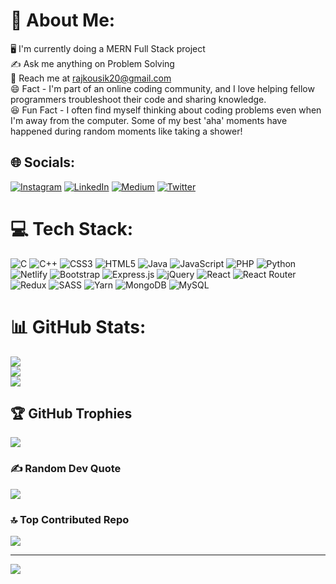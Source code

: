 # 💫 About Me:
🖥️ I'm currently doing a MERN Full Stack project<br>✍️ Ask me anything on Problem Solving<br>📧 Reach me at [rajkousik20@gmail.com](rajkousik20@gmail.com)<br>😄 Fact -  I'm part of an online coding community, and I love helping fellow programmers troubleshoot their code and sharing knowledge.<br>😆 Fun Fact - I often find myself thinking about coding problems even when I'm away from the computer. Some of my best 'aha' moments have happened during random moments like taking a shower!


## 🌐 Socials:
[![Instagram](https://img.shields.io/badge/Instagram-%23E4405F.svg?logo=Instagram&logoColor=white)](https://instagram.com/https://www.instagram.com/itzz__me__rajkousik/) [![LinkedIn](https://img.shields.io/badge/LinkedIn-%230077B5.svg?logo=linkedin&logoColor=white)](https://linkedin.com/in/www.linkedin.com/in/kousik-raj-048021210) [![Medium](https://img.shields.io/badge/Medium-12100E?logo=medium&logoColor=white)](https://medium.com/@https://medium.com/@rajkousik20) [![Twitter](https://img.shields.io/badge/Twitter-%231DA1F2.svg?logo=Twitter&logoColor=white)](https://twitter.com/https://twitter.com/kousik03) 

# 💻 Tech Stack:
![C](https://img.shields.io/badge/c-%2300599C.svg?style=plastic&logo=c&logoColor=white) ![C++](https://img.shields.io/badge/c++-%2300599C.svg?style=plastic&logo=c%2B%2B&logoColor=white) ![CSS3](https://img.shields.io/badge/css3-%231572B6.svg?style=plastic&logo=css3&logoColor=white) ![HTML5](https://img.shields.io/badge/html5-%23E34F26.svg?style=plastic&logo=html5&logoColor=white) ![Java](https://img.shields.io/badge/java-%23ED8B00.svg?style=plastic&logo=java&logoColor=white) ![JavaScript](https://img.shields.io/badge/javascript-%23323330.svg?style=plastic&logo=javascript&logoColor=%23F7DF1E) ![PHP](https://img.shields.io/badge/php-%23777BB4.svg?style=plastic&logo=php&logoColor=white) ![Python](https://img.shields.io/badge/python-3670A0?style=plastic&logo=python&logoColor=ffdd54) ![Netlify](https://img.shields.io/badge/netlify-%23000000.svg?style=plastic&logo=netlify&logoColor=#00C7B7) ![Bootstrap](https://img.shields.io/badge/bootstrap-%23563D7C.svg?style=plastic&logo=bootstrap&logoColor=white) ![Express.js](https://img.shields.io/badge/express.js-%23404d59.svg?style=plastic&logo=express&logoColor=%2361DAFB) ![jQuery](https://img.shields.io/badge/jquery-%230769AD.svg?style=plastic&logo=jquery&logoColor=white) ![React](https://img.shields.io/badge/react-%2320232a.svg?style=plastic&logo=react&logoColor=%2361DAFB) ![React Router](https://img.shields.io/badge/React_Router-CA4245?style=plastic&logo=react-router&logoColor=white) ![Redux](https://img.shields.io/badge/redux-%23593d88.svg?style=plastic&logo=redux&logoColor=white) ![SASS](https://img.shields.io/badge/SASS-hotpink.svg?style=plastic&logo=SASS&logoColor=white) ![Yarn](https://img.shields.io/badge/yarn-%232C8EBB.svg?style=plastic&logo=yarn&logoColor=white) ![MongoDB](https://img.shields.io/badge/MongoDB-%234ea94b.svg?style=plastic&logo=mongodb&logoColor=white) ![MySQL](https://img.shields.io/badge/mysql-%2300f.svg?style=plastic&logo=mysql&logoColor=white)
# 📊 GitHub Stats:
![](https://github-readme-stats.vercel.app/api?username=RajKousik&theme=radical&hide_border=false&include_all_commits=false&count_private=true)<br/>
![](https://github-readme-streak-stats.herokuapp.com/?user=RajKousik&theme=radical&hide_border=false)<br/>
![](https://github-readme-stats.vercel.app/api/top-langs/?username=RajKousik&theme=radical&hide_border=false&include_all_commits=false&count_private=true&layout=compact)

## 🏆 GitHub Trophies
![](https://github-profile-trophy.vercel.app/?username=RajKousik&theme=radical&no-frame=false&no-bg=false&margin-w=4)

### ✍️ Random Dev Quote
![](https://quotes-github-readme.vercel.app/api?type=vetical&theme=radical)

### 🔝 Top Contributed Repo
![](https://github-contributor-stats.vercel.app/api?username=RajKousik&limit=5&theme=dracula&combine_all_yearly_contributions=true)

---
[![](https://visitcount.itsvg.in/api?id=RajKousik&icon=2&color=11)](https://visitcount.itsvg.in)

<!-- Proudly created with GPRM ( https://gprm.itsvg.in ) -->
